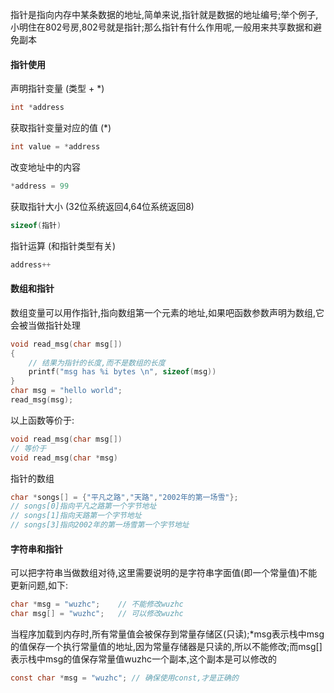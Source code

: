 指针是指向内存中某条数据的地址,简单来说,指针就是数据的地址编号;举个例子,小明住在802号房,802号就是指针;那么指针有什么作用呢,一般用来共享数据和避免副本
#### 指针使用
声明指针变量 (类型 + *)
```c
int *address
```  
获取指针变量对应的值 (*)
```c
int value = *address
```
改变地址中的内容
```c
*address = 99
```
获取指针大小 (32位系统返回4,64位系统返回8)
```c
sizeof(指针)
```
指针运算 (和指针类型有关)
```c
address++
```
#### 数组和指针
数组变量可以用作指针,指向数组第一个元素的地址,如果吧函数参数声明为数组,它会被当做指针处理
```c
void read_msg(char msg[])
{
    // 结果为指针的长度,而不是数组的长度
    printf("msg has %i bytes \n", sizeof(msg))
}
char msg = "hello world";
read_msg(msg);
```
以上函数等价于:
```c
void read_msg(char msg[])
// 等价于
void read_msg(char *msg)
```
指针的数组
```c
char *songs[] = {"平凡之路","天路","2002年的第一场雪"};
// songs[0]指向平凡之路第一个字节地址
// songs[1]指向天路第一个字节地址
// songs[3]指向2002年的第一场雪第一个字节地址
```

#### 字符串和指针
可以把字符串当做数组对待,这里需要说明的是字符串字面值(即一个常量值)不能更新问题,如下:
```c
char *msg = "wuzhc";    // 不能修改wuzhc
char msg[] = "wuzhc";   // 可以修改wuzhc
```
当程序加载到内存时,所有常量值会被保存到常量存储区(只读);*msg表示栈中msg的值保存一个执行常量值的地址,因为常量存储器是只读的,所以不能修改;而msg[]表示栈中msg的值保存常量值wuzhc一个副本,这个副本是可以修改的
```c
const char *msg = "wuzhc"; // 确保使用const,才是正确的
```



